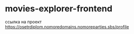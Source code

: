 # movies-explorer-frontend

ссылка на проект 
https://osetrdiplom.nomoredomains.nomoreparties.sbs/profile